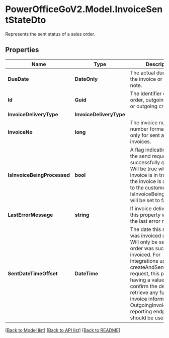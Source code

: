 # PowerOfficeGoV2.Model.InvoiceSentStateDto
Represents the sent status of a sales order.

## Properties

Name | Type | Description | Notes
------------ | ------------- | ------------- | -------------
**DueDate** | **DateOnly** | The actual due date of the invoice or credit note. | [optional] [readonly] 
**Id** | **Guid** | The identifier of a sales order, outgoing invoice or outgoing credit note. | [optional] [readonly] 
**InvoiceDeliveryType** | **InvoiceDeliveryType** |  | [optional] 
**InvoiceNo** | **long** | The invoice number in number format. Available only for sent and posted invoices. | [optional] [readonly] 
**IsInvoiceBeingProcessed** | **bool** | A flag indicating whether the send request was successfully queued.  Will be true while the invoice is in transit.  After the invoice is delivered to the customer, IsInvoiceBeingProcessed will be set to false. | [optional] [readonly] 
**LastErrorMessage** | **string** | If invoice delivery fails this property will contain the last error message. | [optional] [readonly] 
**SentDateTimeOffset** | **DateTime** | The date this sales order was invoiced using Go. Will only be set if the order was successfully invoiced.  For integrations using the createAndSendInvoice request, this property having a value will confirm the delivery.  To retrieve any further invoice information, the OutgoingInvoices reporting endpoint should be used. | [optional] [readonly] 

[[Back to Model list]](../../README.md#documentation-for-models) [[Back to API list]](../../README.md#documentation-for-api-endpoints) [[Back to README]](../../README.md)

